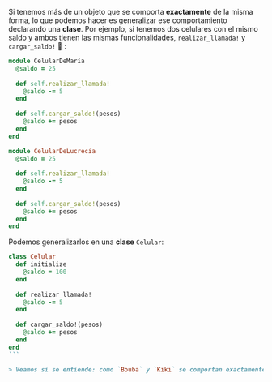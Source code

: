 Si tenemos más de un objeto que se comporta **exactamente** de la misma forma, lo que podemos hacer es generalizar ese comportamiento declarando una **clase**. Por ejemplo, si tenemos dos celulares con el mismo saldo y ambos tienen las mismas funcionalidades, `realizar_llamada!` y `cargar_saldo!` :iphone: :

```ruby
module CelularDeMaría
  @saldo = 25
  
  def self.realizar_llamada!
    @saldo -= 5
  end
  
  def self.cargar_saldo!(pesos)
    @saldo += pesos
  end
end

module CelularDeLucrecia
  @saldo = 25
  
  def self.realizar_llamada!
    @saldo -= 5
  end
  
  def self.cargar_saldo!(pesos)
    @saldo += pesos
  end
end
```

Podemos generalizarlos en una **clase** `Celular`:

````ruby
class Celular
  def initialize
    @saldo = 100
  end
  
  def realizar_llamada!
    @saldo -= 5
  end
  
  def cargar_saldo!(pesos)
    @saldo += pesos
  end
end
```

> Veamos si se entiende: como `Bouba` y `Kiki` se comportan exactamente de la misma forma, **generalizalos** creando una clase `Zombi` que entienda los mismos cinco mensajes que ellos. Podés ver el código de ambos zombis en la solapa Biblioteca. 